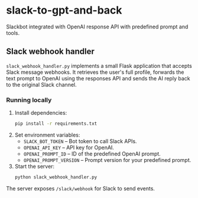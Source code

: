 # slack-to-gpt-and-back

Slackbot integrated with OpenAI response API with predefined prompt and tools.

## Slack webhook handler

`slack_webhook_handler.py` implements a small Flask application that accepts
Slack message webhooks. It retrieves the user's full profile, forwards the text
prompt to OpenAI using the responses API and sends the AI reply back to the
original Slack channel.

### Running locally

1. Install dependencies:
   ```bash
   pip install -r requirements.txt
   ```
2. Set environment variables:
   - `SLACK_BOT_TOKEN` – Bot token to call Slack APIs.
   - `OPENAI_API_KEY` – API key for OpenAI.
   - `OPENAI_PROMPT_ID` – ID of the predefined OpenAI prompt.
   - `OPENAI_PROMPT_VERSION` – Prompt version for your predefined prompt.
3. Start the server:
   ```bash
   python slack_webhook_handler.py
   ```

The server exposes `/slack/webhook` for Slack to send events.
